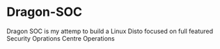 # Dragon-SOC
Dragon SOC is my attemp to build a Linux Disto focused on full featured Security Oprations Centre Operations
